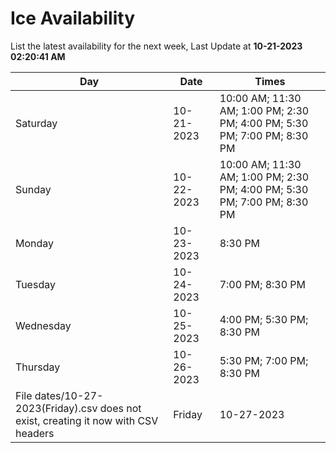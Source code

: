 # Ice Availability

List the latest availability for the next week, Last Update at **10-21-2023 02:20:41 AM**

| Day         | Date        | Times       |
| ----------- | ----------- | ----------- |
|Saturday|10-21-2023|10:00 AM; 11:30 AM; 1:00 PM; 2:30 PM; 4:00 PM; 5:30 PM; 7:00 PM; 8:30 PM|
|Sunday|10-22-2023|10:00 AM; 11:30 AM; 1:00 PM; 2:30 PM; 4:00 PM; 5:30 PM; 7:00 PM; 8:30 PM|
|Monday|10-23-2023|8:30 PM|
|Tuesday|10-24-2023|7:00 PM; 8:30 PM|
|Wednesday|10-25-2023|4:00 PM; 5:30 PM; 8:30 PM|
|Thursday|10-26-2023|5:30 PM; 7:00 PM; 8:30 PM|
File dates/10-27-2023(Friday).csv does not exist, creating it now with CSV headers |Friday|10-27-2023|5:30 PM; 7:00 PM; 8:30 PM|

